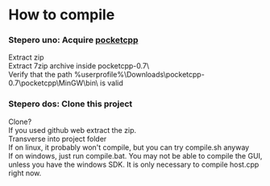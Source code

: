 # How to compile
### Stepero uno: Acquire [pocketcpp](https://drive.google.com/a/student.dodea.edu/file/d/1Tsl8-7B4hLy5x8fMIGhNP980X7ucLzKc/view?usp=sharing)
Extract zip <br />
Extract 7zip archive inside pocketcpp-0.7\ <br />
Verify that the path %userprofile%\Downloads\pocketcpp-0.7\pocketcpp\MinGW\bin\ is valid

### Stepero dos: Clone this project
Clone? <br />
If you used github web extract the zip. <br />
Transverse into project folder <br />
If on linux, it probably won't compile, but you can try compile.sh anyway <br />
If on windows, just run compile.bat. You may not be able to compile the GUI, unless you have the windows SDK. It is only necessary to compile host.cpp right now. <br />